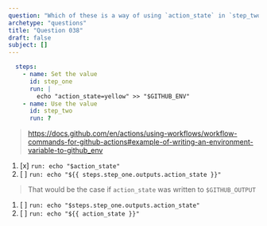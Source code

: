 ```yaml
---
question: "Which of these is a way of using `action_state` in `step_two`? "
archetype: "questions"
title: "Question 038"
draft: false
subject: []
---
```


```yaml
  steps:
    - name: Set the value
      id: step_one
      run: |
        echo "action_state=yellow" >> "$GITHUB_ENV"
    - name: Use the value
      id: step_two
      run: ?
```
> https://docs.github.com/en/actions/using-workflows/workflow-commands-for-github-actions#example-of-writing-an-environment-variable-to-github_env
1. [x] `run: echo "$action_state"`
1. [ ] `run: echo "${{ steps.step_one.outputs.action_state }}"`
> That would be the case if `action_state` was written to `$GITHUB_OUTPUT`
1. [ ] `run: echo "$steps.step_one.outputs.action_state"`
1. [ ] `run: echo "${{ action_state }}"`
